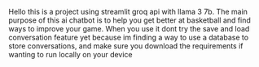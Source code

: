 Hello this is a project using streamlit groq api with llama 3 7b. 
The main purpose of this ai chatbot is to help you get better at basketball and find ways to improve your game.
When you use it dont try the save and load conversation feature yet because im finding a way to use a database to store conversations, 
and make sure you download the requirements if wanting to run locally on your device 
